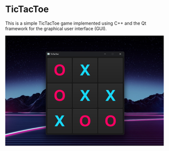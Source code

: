 # TicTacToe
This is a simple TicTacToe game implemented using C++ and the Qt framework for the graphical user interface (GUI).

![TicTacToe](https://github.com/ArtemGrablevski/TicTacToe/blob/main/images/app.png)
